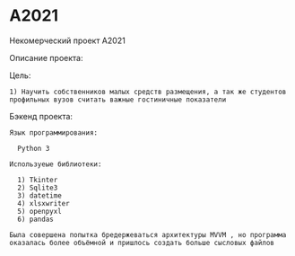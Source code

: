 # A2021
Некомерческий проект А2021 

Описание проекта:
  
  Цель:
    
    1) Научить собственников малых средств размещения, а так же студентов профильных вузов считать важные гостиничные показатели
   
  Бэкенд проекта:
  
    Язык программирования:
    
      Python 3
      
    Используеые библиотеки:
    
      1) Tkinter
      2) Sqlite3
      3) datetime
      4) xlsxwriter
      5) openpyxl
      6) pandas
    
    Была совершена попытка бредержеваться архитектуры MVVM , но программа оказалась более объёмной и пришлось создать больше сысловых файлов
    
    
